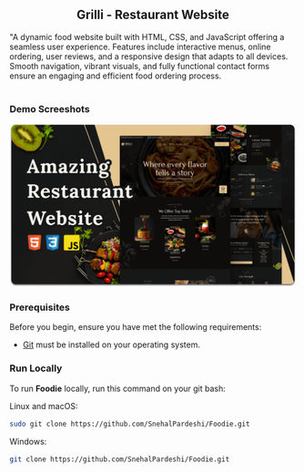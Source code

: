<div>
<h2 align="center">Grilli - Restaurant Website</h2>
"A dynamic food website built with HTML, CSS, and JavaScript offering a seamless user experience. Features include interactive menus, online ordering, user reviews, and a responsive design that adapts to all devices. Smooth navigation, vibrant visuals, and fully functional contact forms ensure an engaging and efficient food ordering process.
</div>

<br />

### Demo Screeshots

![Grilli Desktop Demo](desktop.png "Desktop Demo")

### Prerequisites

Before you begin, ensure you have met the following requirements:

* [Git](https://git-scm.com/downloads "Download Git") must be installed on your operating system.

### Run Locally

To run **Foodie** locally, run this command on your git bash:

Linux and macOS:

```bash
sudo git clone https://github.com/SnehalPardeshi/Foodie.git
```

Windows:

```bash
git clone https://github.com/SnehalPardeshi/Foodie.git
```


